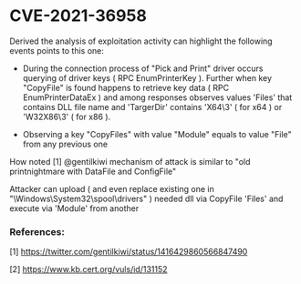 # CVE-2021-36958

Derived the analysis of exploitation activity can highlight the following events points to this one:

* During the connection process of "Pick and Print" driver occurs querying of driver keys ( RPC EnumPrinterKey ).
Further when key "CopyFile" is found happens to retrieve key data ( RPC EnumPrinterDataEx ) and among responses observes values 'Files' that contains DLL file name and 'TargerDir' contains 'X64\3' ( for x64 ) or 'W32X86\3' ( for x86 ).

* Observing a key "CopyFiles" with value "Module" equals to value "File" from any previous one

How noted [1] @gentilkiwi mechanism of attack is similar to "old printnightmare with DataFile and ConfigFile"

Attacker can upload ( and even replace existing one in "\Windows\System32\spool\drivers\" ) needed dll via CopyFile 'Files' and execute via 'Module' from another

### References:

[1] https://twitter.com/gentilkiwi/status/1416429860566847490

[2] https://www.kb.cert.org/vuls/id/131152